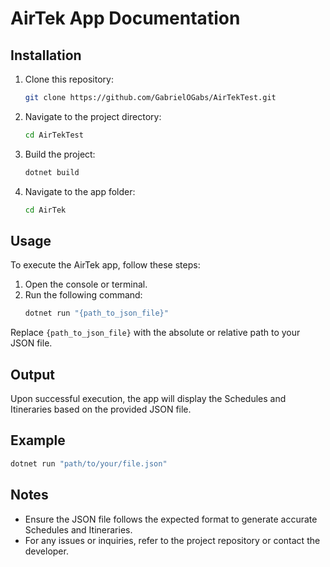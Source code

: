 ﻿# AirTek App Documentation

## Installation

1. Clone this repository:
   ```bash
   git clone https://github.com/GabrielOGabs/AirTekTest.git
   ```
2. Navigate to the project directory:
   ```bash
   cd AirTekTest
   ```
3. Build the project:
   ```bash
   dotnet build
   ```
4. Navigate to the app folder:
   ```bash
   cd AirTek
   ```
   
## Usage
To execute the AirTek app, follow these steps:
1. Open the console or terminal.
2. Run the following command:
   ```bash
   dotnet run "{path_to_json_file}"
   ```
Replace `{path_to_json_file}` with the absolute or relative path to your JSON file.

## Output
Upon successful execution, the app will display the Schedules and Itineraries based on the provided JSON file.

## Example
   ```bash
   dotnet run "path/to/your/file.json"
   ```
## Notes
- Ensure the JSON file follows the expected format to generate accurate Schedules and Itineraries.
- For any issues or inquiries, refer to the project repository or contact the developer.